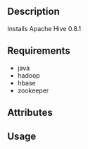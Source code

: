 ## Description
Installs Apache Hive 0.8.1

## Requirements
* java
* hadoop
* hbase
* zookeeper

## Attributes

## Usage

